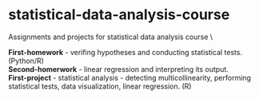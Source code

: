 # statistical-data-analysis-course
Assignments and projects for statistical data analysis course \

**First-homework** - verifing hypotheses and conducting statistical tests. (Python/R) \
**Second-homerwork** - linear regression and interpreting its output. \
**First-project** - statistical analysis - detecting multicollinearity, performing statistical tests, data visualization, linear regression. (R)
